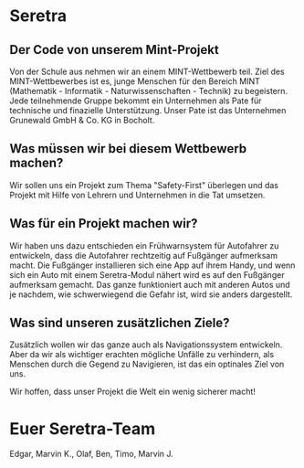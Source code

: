 # Seretra

## Der Code von unserem Mint-Projekt

Von der Schule aus nehmen wir an einem MINT-Wettbewerb teil.
Ziel des MINT-Wettbewerbes ist es, junge Menschen für den Bereich
MINT (Mathematik - Informatik - Naturwissenschaften - Technik) zu
begeistern. Jede teilnehmende Gruppe bekommt ein Unternehmen als
Pate für technische und finazielle Unterstützung. Unser Pate ist
das Unternehmen Grunewald GmbH & Co. KG in Bocholt.

## Was müssen wir bei diesem Wettbewerb machen?
Wir sollen uns ein Projekt zum Thema "Safety-First" überlegen und
das Projekt mit Hilfe von Lehrern und Unternehmen in die Tat umsetzen.

## Was für ein Projekt machen wir?
Wir haben uns dazu entschieden ein Frühwarnsystem für Autofahrer zu 
entwickeln, dass die Autofahrer rechtzeitig auf Fußgänger aufmerksam
macht. Die Fußgänger installieren sich eine App auf ihrem Handy, und 
wenn sich ein Auto mit einem Seretra-Modul nähert wird es auf den 
Fußgänger aufmerksam gemacht. Das ganze funktioniert auch mit anderen
Autos und je nachdem, wie schwerwiegend die Gefahr ist, wird sie anders
dargestellt.

## Was sind unseren zusätzlichen Ziele?
Zusätzlich wollen wir das ganze auch als Navigationssystem entwickeln.
Aber da wir als wichtiger erachten mögliche Unfälle zu verhindern, als
Menschen durch die Gegend zu Navigieren, ist das ein optinales Ziel von uns.

Wir hoffen, dass unser Projekt die Welt ein wenig sicherer macht!

# Euer Seretra-Team 
Edgar, Marvin K., Olaf, Ben, Timo, Marvin J.
